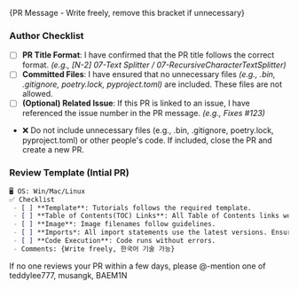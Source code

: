 {PR Message - Write freely, remove this bracket if unnecessary}

### Author Checklist
- [ ] **PR Title Format**: I have confirmed that the PR title follows the correct format. _(e.g., [N-2] 07-Text Splitter / 07-RecursiveCharacterTextSplitter)_
- [ ] **Committed Files**: I have ensured that no unnecessary files _(e.g., .bin, .gitignore, poetry.lock, pyproject.toml)_ are included. These files are not allowed.
- [ ] **(Optional) Related Issue**: If this PR is linked to an issue, I have referenced the issue number in the PR message. _(e.g., Fixes #123)_
      
- ❌ Do not include unnecessary files (e.g., .bin, .gitignore, poetry.lock, pyproject.toml) or other people's code. If included, close the PR and create a new PR.

### Review Template (Intial PR)
```markdown
🖥️ OS: Win/Mac/Linux   
✅ Checklist      
 - [ ] **Template**: Tutorials follows the required template. 
 - [ ] **Table of Contents(TOC) Links**: All Table of Contents links work. ((Yes/No)
 - [ ] **Image**: Image filenames follow guidelines.
 - [ ] **Imports*: All import statements use the latest versions. Ensure "langchain-teddynote" is not used. 
 - [ ] **Code Execution**: Code runs without errors.
 - Comments: {Write freely, 한국어 기술 가능}     
```
If no one reviews your PR within a few days, please @-mention one of teddylee777, musangk, BAEM1N
